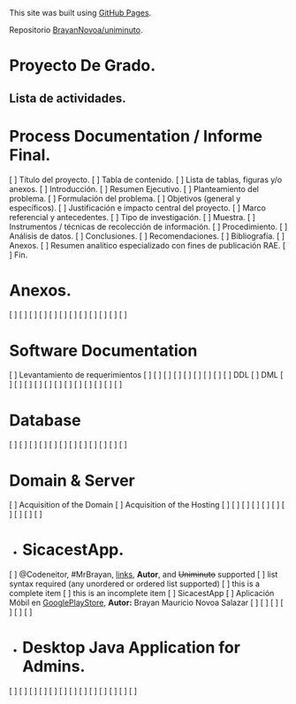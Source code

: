 This site was built using [GitHub Pages](https://pages.github.com/).

Repositorio [BrayanNovoa/uniminuto](https://github.com/BrayanNovoa/uniminuto).
# Proyecto De Grado.
## Lista de actividades.


# Process Documentation / Informe Final.
[ ] Título del proyecto.
[ ] Tabla de contenido.
[ ] Lista de tablas, figuras y/o anexos.
[ ] Introducción.
[ ] Resumen Ejecutivo.
[ ] Planteamiento del problema.
[ ] Formulación del problema.
[ ] Objetivos (general y específicos).
[ ] Justificación e impacto central del proyecto.
[ ] Marco referencial y antecedentes.
[ ] Tipo de investigación.
[ ] Muestra.
[ ] Instrumentos / técnicas de recolección de información.
[ ] Procedimiento.
[ ] Análisis de datos.
[ ] Conclusiones.
[ ] Recomendaciones.
[ ] Bibliografía.
[ ] Anexos.
[ ] Resumen analítico especializado con fines de publicación RAE.
[ ] Fin.


# Anexos.
[ ] 
[ ] 
[ ] 
[ ] 
[ ] 
[ ] 
[ ] 
[ ] 
[ ] 
[ ] 
[ ] 
[ ] 

#  Software Documentation
[ ] Levantamiento de requerimientos
[ ] 
[ ] 
[ ] 
[ ] 
[ ] 
[ ] 
[ ] 
[ ] 
[ ] DDL
[ ] DML
[ ] 
[ ] 
[ ] 
[ ] 
[ ] 
[ ] 
[ ] 
[ ] 
[ ] 
[ ] 
[ ] 
[ ] 



# Database
[ ] 
[ ] 
[ ] 
[ ] 
[ ] 
[ ] 
[ ] 
[ ] 
[ ] 
[ ] 
[ ] 
[ ] 

# Domain & Server
[ ] Acquisition of the Domain
[ ] Acquisition of the Hosting
[ ] 
[ ] 
[ ] 
[ ] 
[ ] 
[ ] 
[ ] 
[ ] 
[ ] 
[ ] 



- # SicacestApp.
[ ] @Codeneitor, #MrBrayan, [links](), **Autor**, and <del>Uniminuto</del> supported
[ ] list syntax required (any unordered or ordered list supported)
[ ] this is a complete item
[ ] this is an incomplete item
[ ] SicacestApp
[ ] Aplicación Móbil en [GooglePlayStore](https://googleplay), **Autor:** Brayan Mauricio Novoa Salazar
[ ] 
[ ] 
[ ] 
[ ] 
[ ] 
[ ] 



- # Desktop Java Application for Admins.
[ ] 
[ ] 
[ ] 
[ ] 
[ ] 
[ ] 
[ ] 
[ ] 
[ ] 
[ ] 
[ ] 
[ ] 
[ ] 

